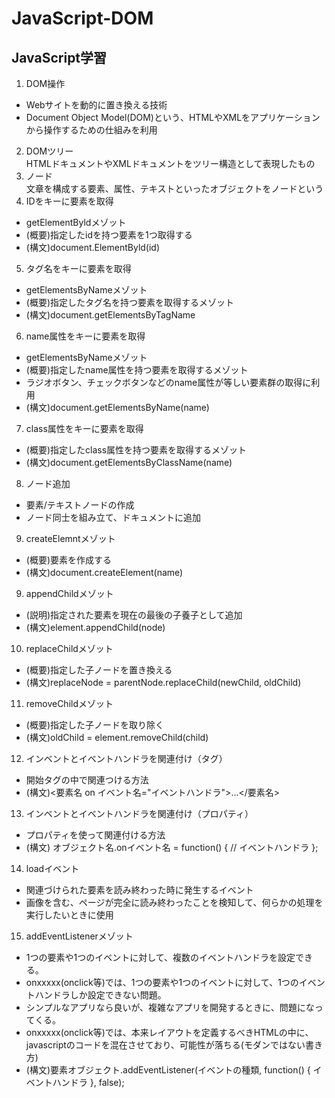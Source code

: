 # JavaScript-DOM
## JavaScript学習
1. DOM操作
- Webサイトを動的に置き換える技術
- Document Object Model(DOM)という、HTMLやXMLをアプリケーションから操作するための仕組みを利用
2. DOMツリー<br>
HTMLドキュメントやXMLドキュメントをツリー構造として表現したもの
3. ノード<br>
文章を構成する要素、属性、テキストといったオブジェクトをノードという
4. IDをキーに要素を取得<br>
- getElementByldメゾット
- (概要)指定したidを持つ要素を1つ取得する
- (構文)document.ElementByld(id)
5. タグ名をキーに要素を取得<br>
- getElementsByNameメゾット
- (概要)指定したタグ名を持つ要素を取得するメゾット
- (構文)document.getElementsByTagName
6. name属性をキーに要素を取得
- getElementsByNameメゾット
- (概要)指定したname属性を持つ要素を取得するメゾット
- ラジオボタン、チェックボタンなどのname属性が等しい要素群の取得に利用
- (構文)document.getElementsByName(name)
7. class属性をキーに要素を取得
- (概要)指定したclass属性を持つ要素を取得するメゾット
- (構文)document.getElementsByClassName(name)
8. ノード追加
- 要素/テキストノードの作成
- ノード同士を組み立て、ドキュメントに追加
9. createElemntメゾット
- (概要)要素を作成する
- (構文)document.createElement(name)
9. appendChildメゾット
- (説明)指定された要素を現在の最後の子養子として追加
- (構文)element.appendChild(node)
10. replaceChildメゾット
- (概要)指定した子ノードを置き換える
- (構文)replaceNode = parentNode.replaceChild(newChild, oldChild)
11. removeChildメゾット
- (概要)指定した子ノードを取り除く
- (構文)oldChild = element.removeChild(child)
12. インベントとイベントハンドラを関連付け（タグ）
- 開始タグの中で関連つける方法
- (構文)<要素名 on イベント名="イベントハンドラ">...</要素名>
13. インベントとイベントハンドラを関連付け（プロパティ）
- プロパティを使って関連付ける方法
- (構文) オブジェクト名.onイベント名 = function() {
  // イベントハンドラ
};
14. loadイベント
- 関連づけられた要素を読み終わった時に発生するイベント
- 画像を含む、ページが完全に読み終わったことを検知して、何らかの処理を実行したいときに使用
15. addEventListenerメゾット
- 1つの要素や1つのイベントに対して、複数のイベントハンドラを設定できる。
- onxxxxx(onclick等)では、1つの要素や1つのイベントに対して、1つのイベントハンドラしか設定できない問題。
- シンプルなアプリなら良いが、複雑なアプリを開発するときに、問題になってくる。
- onxxxxx(onclick等)では、本来レイアウトを定義するべきHTMLの中に、javascriptのコードを混在させており、可能性が落ちる(モダンではない書き方)
- (構文)要素オブジェクト.addEventListener(イベントの種類, function() {
  イベントハンドラ
}, false);